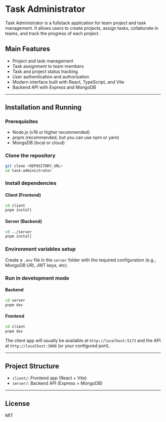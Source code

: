 # Task Administrator

Task Administrator is a fullstack application for team project and task management. It allows users to create projects, assign tasks, collaborate in teams, and track the progress of each project.

## Main Features

- Project and task management
- Task assignment to team members
- Task and project status tracking
- User authentication and authorization
- Modern interface built with React, TypeScript, and Vite
- Backend API with Express and MongoDB

---

## Installation and Running

### Prerequisites

- Node.js (v18 or higher recommended)
- pnpm (recommended, but you can use npm or yarn)
- MongoDB (local or cloud)

### Clone the repository

```bash
git clone <REPOSITORY_URL>
cd task-administrator
```

### Install dependencies

#### Client (Frontend)

```bash
cd client
pnpm install
```

#### Server (Backend)

```bash
cd ../server
pnpm install
```

### Environment variables setup

Create a `.env` file in the `server` folder with the required configuration (e.g., MongoDB URI, JWT keys, etc).

### Run in development mode

#### Backend

```bash
cd server
pnpm dev
```

#### Frontend

```bash
cd client
pnpm dev
```

The client app will usually be available at `http://localhost:5173` and the API at `http://localhost:3000` (or your configured port).

---

## Project Structure

- `client/`: Frontend app (React + Vite)
- `server/`: Backend API (Express + MongoDB)

---

## License

MIT
